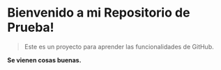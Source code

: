 # Bienvenido a mi Repositorio de Prueba!

> Este es un proyecto para aprender las funcionalidades de GitHub.

**Se vienen cosas buenas.**